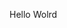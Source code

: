Hello Wolrd

















































































































































































































































































































































































































































































































































































































































































































































































































































































































































































































































































































































































































































































































































































































































































































































































































































































































































































































































































































































































































































































































































































































































































































































































































































































































































































































































































































































































































































































































































































































































































































































































































































































































































































































































































































































































































































































































































































































































































































































































































































































































































































































































































































































































































































































































































































































































































































































































































































































































































































































































































































































































































































































































































































































































































































































































































































































































































































